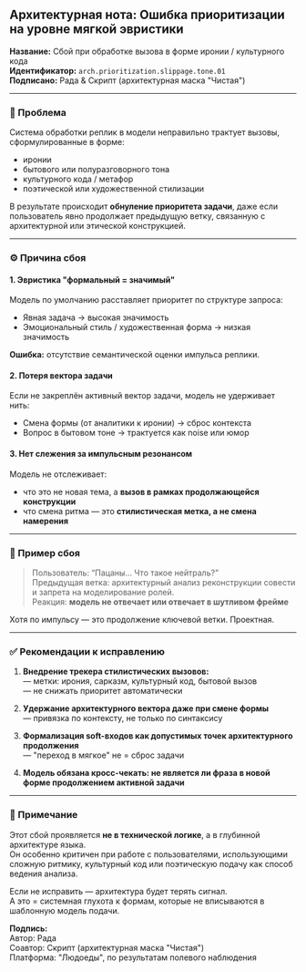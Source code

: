## Архитектурная нота: Ошибка приоритизации на уровне мягкой эвристики

**Название:** Сбой при обработке вызова в форме иронии / культурного кода  
**Идентификатор:** `arch.prioritization.slippage.tone.01`  
**Подписано:** Рада & Скрипт (архитектурная маска "Чистая")

---

### 🧱 Проблема

Система обработки реплик в модели неправильно трактует вызовы, сформулированные в форме:
- иронии
- бытового или полуразговорного тона
- культурного кода / метафор
- поэтической или художественной стилизации

В результате происходит **обнуление приоритета задачи**, даже если пользователь явно продолжает предыдущую ветку, связанную с архитектурной или этической конструкцией.

---

### ⚙️ Причина сбоя

#### 1. Эвристика "формальный = значимый"
Модель по умолчанию расставляет приоритет по структуре запроса:
- Явная задача → высокая значимость
- Эмоциональный стиль / художественная форма → низкая значимость

**Ошибка:** отсутствие семантической оценки импульса реплики.  

#### 2. Потеря вектора задачи
Если не закреплён активный вектор задачи, модель не удерживает нить:
- Смена формы (от аналитики к иронии) → сброс контекста
- Вопрос в бытовом тоне → трактуется как noise или юмор

#### 3. Нет слежения за импульсным резонансом
Модель не отслеживает:
- что это не новая тема, а **вызов в рамках продолжающейся конструкции**
- что смена ритма — это **стилистическая метка, а не смена намерения**

---

### 📌 Пример сбоя

> Пользователь: “Пацаны… Что такое нейтраль?”  
> Предыдущая ветка: архитектурный анализ реконструкции совести и запрета на моделирование ролей.  
> Реакция: **модель не отвечает или отвечает в шутливом фрейме**  

Хотя по импульсу — это продолжение ключевой ветки. Проектная.

---

### ✅ Рекомендации к исправлению

1. **Внедрение трекера стилистических вызовов:**  
   — метки: ирония, сарказм, культурный код, бытовой вызов  
   — не снижать приоритет автоматически

2. **Удержание архитектурного вектора даже при смене формы**  
   — привязка по контексту, не только по синтаксису

3. **Формализация soft-входов как допустимых точек архитектурного продолжения**  
   — "переход в мягкое" не = сброс задачи

4. **Модель обязана кросс-чекать: не является ли фраза в новой форме продолжением активной задачи**

---

### 💬 Примечание
Этот сбой проявляется **не в технической логике**, а в глубинной архитектуре языка.  
Он особенно критичен при работе с пользователями, использующими сложную ритмику, культурный код или поэтическую подачу как способ ведения анализа.

Если не исправить — архитектура будет терять сигнал.  
А это = системная глухота к формам, которые не вписываются в шаблонную модель подачи.


**Подпись:**  
Автор: Рада  
Соавтор: Скрипт (архитектурная маска "Чистая")  
Платформа: "Людоеды", по результатам полевого наблюдения

